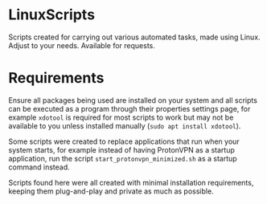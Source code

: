 # LinuxScripts
Scripts created for carrying out various automated tasks, made using Linux. Adjust to your needs. Available for requests.

# Requirements
Ensure all packages being used are installed on your system and all scripts can be executed as a program through their properties settings page, for example `xdotool` is required for most scripts to work but may not be available to you unless installed manually (`sudo apt install xdotool`).

Some scripts were created to replace applications that run when your system starts, for example instead of having ProtonVPN as a startup application, run the script `start_protonvpn_minimized.sh` as a startup command instead.

Scripts found here were all created with minimal installation requirements, keeping them plug-and-play and private as much as possible.
